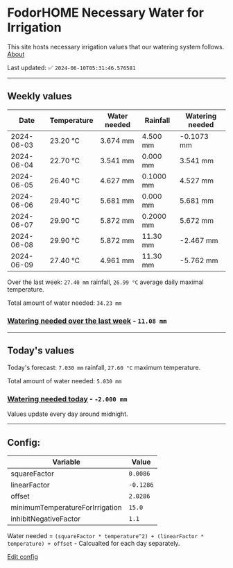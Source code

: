 # FodorHOME Necessary Water for Irrigation

This site hosts necessary irrigation values that our watering system follows. [About](https://github.com/redyau/irrigation)

Last updated: ✅ `2024-06-10T05:31:46.576581`

---

## Weekly values

| Date | Temperature | Water needed | Rainfall | Watering needed |
|-----|-----|-----|-----|-----|
| 2024-06-03 | 23.20 °C | 3.674 mm | 4.500 mm | -0.1073 mm |
| 2024-06-04 | 22.70 °C | 3.541 mm | 0.000 mm | 3.541 mm |
| 2024-06-05 | 26.40 °C | 4.627 mm | 0.1000 mm | 4.527 mm |
| 2024-06-06 | 29.40 °C | 5.681 mm | 0.000 mm | 5.681 mm |
| 2024-06-07 | 29.90 °C | 5.872 mm | 0.2000 mm | 5.672 mm |
| 2024-06-08 | 29.90 °C | 5.872 mm | 11.30 mm | -2.467 mm |
| 2024-06-09 | 27.40 °C | 4.961 mm | 11.30 mm | -5.762 mm |


Over the last week: `27.40 mm` rainfall, `26.99 °C` average daily maximal temperature.

Total amount of water needed: `34.23 mm`

### [Watering needed over the last week](lastweek.txt) - `11.08 mm`

---

## Today's values

Today's forecast: `7.030 mm` rainfall, `27.60 °C` maximum temperature.

Total amount of water needed: `5.030 mm`

### [Watering needed today](today.txt) - `-2.000 mm`

Values update every day around midnight.

---

## Config:

| Variable | Value |
|-----|-----|
| squareFactor | `0.0086` |
| linearFactor | `-0.1286` |
| offset | `2.0286` |
| minimumTemperatureForIrrigation | `15.0` |
| inhibitNegativeFactor | `1.1` |

Water needed = `(squareFactor * temperature^2) + (linearFactor * temperature) + offset` - Calcualted for each day separately.

[Edit config](https://github.com/RedyAu/irrigation/edit/main/config.json)
